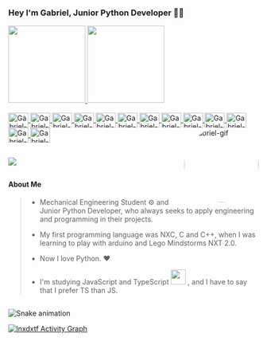 ### Hey I'm Gabriel, Junior Python Developer 👩‍💻

<div align="left" >
  <a href="https://github.com/lnxdxtf">
  <img height="155em" src="https://github-readme-stats.vercel.app/api?username=lnxdxtf&show_icons=true&theme=ocean_dark&include_all_commits=true&count_private=true"/>
  <img height="155em" src="https://github-readme-stats.vercel.app/api/top-langs/?username=lnxdxtf&layout=compact&langs_count=7&theme=ocean_dark"/>
</div>

  
<div align="left" style="display: inline_block"><br>
  <img align="center" alt="Gabriel-CSS3" height="30" width="40" src="https://cdn.jsdelivr.net/gh/devicons/devicon/icons/css3/css3-original-wordmark.svg">
  <img align="center" alt="Gabriel-HTML5" height="30" width="40" src="https://cdn.jsdelivr.net/gh/devicons/devicon/icons/html5/html5-original-wordmark.svg">
  <img align="center" alt="Gabriel-js" height="30" width="40" src="https://cdn.jsdelivr.net/gh/devicons/devicon/icons/javascript/javascript-original.svg">
  <img align="center" alt="Gabriel-TS" height="30" width="40" src="https://cdn.jsdelivr.net/gh/devicons/devicon/icons/typescript/typescript-original.svg">
  <img align="center" alt="Gabriel-node" height="30" width="40" src="https://cdn.jsdelivr.net/gh/devicons/devicon/icons/nodejs/nodejs-plain.svg">
  <img align="center" alt="Gabriel-express" height="30" width="40" src="https://cdn.jsdelivr.net/gh/devicons/devicon/icons/express/express-original.svg">
  <img align="center" alt="Gabriel-py" height="30" width="40" src="https://cdn.jsdelivr.net/gh/devicons/devicon/icons/python/python-original.svg">
  <img align="center" alt="Gabriel-fastapi" height="30" width="40" src="https://cdn.worldvectorlogo.com/logos/fastapi-1.svg">
  <img align="center" alt="Gabriel-opencv" height="30" width="40" src="https://iconape.com/wp-content/files/je/371265/svg/371265.svg">
   <img align="center" alt="Gabriel-mediapipe" height="30" width="40" src="https://mediapipe.dev/assets/img/brand.svg">
  <img align="center" alt="Gabriel-c++" height="30" width="40" src="https://cdn.jsdelivr.net/gh/devicons/devicon/icons/cplusplus/cplusplus-original.svg">
  <img align="center" alt="Gabriel-c#" height="30" width="40" src="https://cdn.jsdelivr.net/gh/devicons/devicon/icons/csharp/csharp-original.svg">
  <img align="center" alt="Gabriel-git" height="30" width="40" src="https://cdn.jsdelivr.net/gh/devicons/devicon/icons/git/git-original.svg">
  <img align="right" alt="Gabriel-gif" height="150" width="150" style="border-radius:75%"; src="https://c.tenor.com/E16qaJbF1HMAAAAC/sate-anime.gif">
  
</div>
  
##
  
<div>
    
  <a href="https://www.linkedin.com/in/gabriel-m-9b7b1b123/" target="_blank"><img src="https://img.shields.io/badge/LinkedIn-0077B5?style=for-the-badge&logo=linkedin&logoColor=white" target="_blank"></a>
    
 ##
  
 #### About Me
 >* Mechanical Engineering Student ⚙️ and Junior Python Developer, who always seeks to apply engineering and programming in their projects.
 > 
 > * My first programming language was NXC, C and C++, when I was learning to play with arduino and Lego Mindstorms NXT 2.0.
 >
 >*  Now I love Python. ❤️
 > 
 >* I'm studying JavaScript and TypeScript <img height = "30" width="30" src="https://img.icons8.com/ios/2x/typescript.png"> , and I have to say that I prefer TS than JS.
 
  ##
  
  ![Snake animation](https://github.com/lnxdxtf/lnxdxtf/blob/output/github-contribution-grid-snake.svg)

  
  <a href="https://github.com/lnxdxtg/github-readme-activity-graph"><img alt="lnxdxtf Activity Graph" src="https://activity-graph.herokuapp.com/graph?username=lnxdxtf&bg_color=0D1117&color=5BCDEC&line=5BCDEC&point=FFFFFF&hide_border=true" /></a>

